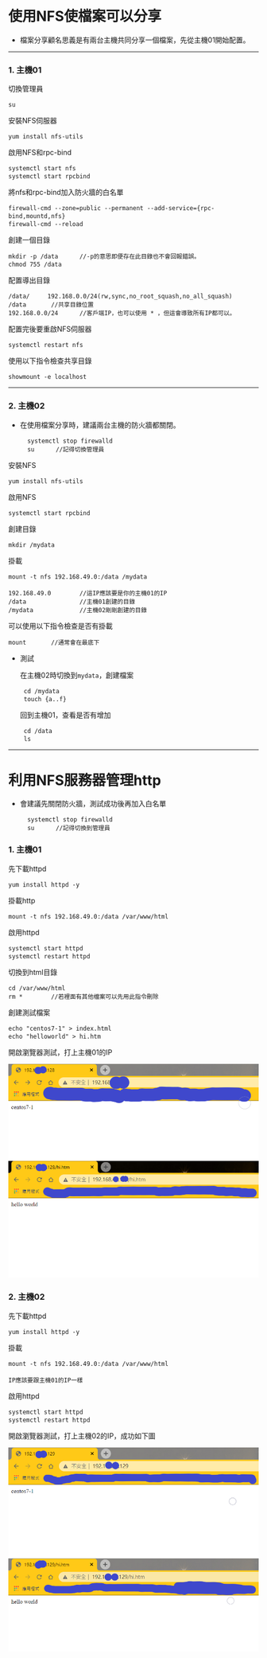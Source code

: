 # 使用NFS使檔案可以分享
*   檔案分享顧名思義是有兩台主機共同分享一個檔案，先從主機01開始配置。

---

### 1. 主機01 

切換管理員

    su

安裝NFS伺服器

    yum install nfs-utils

啟用NFS和rpc-bind

    systemctl start nfs
    systemctl start rpcbind

將nfs和rpc-bind加入防火牆的白名單

    firewall-cmd --zone=public --permanent --add-service={rpc-bind,mountd,nfs}
    firewall-cmd --reload

創建一個目錄

    mkdir -p /data      //-p的意思即便存在此目錄也不會回報錯誤。
    chmod 755 /data

配置導出目錄

    /data/     192.168.0.0/24(rw,sync,no_root_squash,no_all_squash)
    /data       //共享目錄位置
    192.168.0.0/24      //客戶端IP，也可以使用 * ，但這會導致所有IP都可以。

配置完後要重啟NFS伺服器

    systemctl restart nfs

使用以下指令檢查共享目錄

    showmount -e localhost

---

### 2. 主機02

* 在使用檔案分享時，建議兩台主機的防火牆都關閉。
    
        systemctl stop firewalld
        su      //記得切換管理員

安裝NFS

    yum install nfs-utils

啟用NFS

    systemctl start rpcbind

創建目錄

    mkdir /mydata

掛載

    mount -t nfs 192.168.49.0:/data /mydata

    192.168.49.0        //這IP應該要是你的主機01的IP
    /data               //主機01創建的目錄
    /mydata             //主機02剛剛創建的目錄

可以使用以下指令檢查是否有掛載

    mount       //通常會在最底下

 * 測試

    在主機02時切換到`mydata`，創建檔案
    
        cd /mydata
        touch {a..f}
    
    回到主機01，查看是否有增加

        cd /data
        ls

---

# 利用NFS服務器管理http

* 會建議先關閉防火牆，測試成功後再加入白名單

        systemctl stop firewalld
        su      //記得切換到管理員

### 1. 主機01

先下載httpd

    yum install httpd -y

掛載http

    mount -t nfs 192.168.49.0:/data /var/www/html

啟用httpd

    systemctl start httpd
    systemctl restart httpd

切換到html目錄

    cd /var/www/html
    rm *        //若裡面有其他檔案可以先用此指令刪除

創建測試檔案

    echo "centos7-1" > index.html
    echo "helloworld" > hi.htm

開啟瀏覽器測試，打上主機01的IP

![示意圖](homework.png)
![示意圖](homework02.png)

### 2. 主機02

先下載httpd

    yum install httpd -y

掛載

    mount -t nfs 192.168.49.0:/data /var/www/html

    IP應該要跟主機01的IP一樣

啟用httpd

    systemctl start httpd
    systemctl restart httpd

開啟瀏覽器測試，打上主機02的IP，成功如下圖

![示意圖](homework03.png)
![示意圖](homework04.png)
